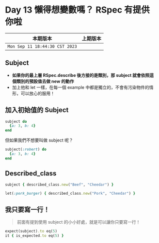 # Day 13 懶得想變數嗎？ RSpec 有提供你啦

|本期版本|上期版本
|:---:|:---:|
`Mon Sep 11 18:44:30 CST 2023` |

## Subject

* **如果你的最上層 RSpec.describe 後方接的是類別，那 subject 就會依照這個類別的預設值去做 new 的動作**
* 加上他和 let 一樣，在每一個 example 中都是獨立的，不會有污染物件的情形，可以放心的服用！

## 加入初始值的 Subject

```ruby
subject do 
  {a: 3, b: 4}
end
```

但如果我們不想要叫做 subject 呢？

```ruby
subject(:robert) do
  {a: 3, b: 4}    
end 
```

## Described_class

```ruby
subject { described_class.new("Beef", "Cheedar") }

let(:pork_burger) { described_class.new("Pork", "Cheedar") }
```

## 我只要寫一行！

> 前面有提到使用 subject 的小小好處，就是可以讓你只要寫一行！

```ruby
expect(subject).to eq(5)
it { is_expected.to eq(5) }
```
